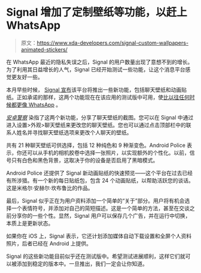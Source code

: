 # Signal 增加了定制壁纸等功能，以赶上 WhatsApp

> 原文：<https://www.xda-developers.com/signal-custom-wallpapers-animated-stickers/>

在 WhatsApp 最近的隐私失误之后，Signal 的用户数量出现了意想不到的增长。为了利用其日益增长的人气，Signal 已经开始测试一些功能，让这个消息平台感觉更友好一些。

本月早些时候， [Signal 宣布](https://twitter.com/signalapp/status/1348785240819466242)该平台将推出一些新功能，包括聊天壁纸和动画贴纸。正如承诺的那样，这两个功能现在在该应用的测试版中可用，使[比以往任何时候都更像 WhatsApp](https://www.xda-developers.com/signal-privacy-whatsapp-50-million/) 。

[*安卓警察*](https://www.androidpolice.com/2021/01/22/signal-starts-catching-up-to-whatsapp-by-adding-custom-wallpapers-and-animated-stickers-apk-download/) 染指了这两个新功能，分享了聊天壁纸的截图。您可以在 Signal 中通过进入设置>外观>聊天壁纸来更改您的聊天壁纸。您也可以通过点击顶部栏中的联系人姓名并寻找聊天壁纸选项来更改个人聊天的壁纸。

共有 21 种聊天壁纸可供选择，包括 12 种纯色和 9 种渐变色。Android Police 表示，你还可以从手机的相机胶卷中选择一张照片，以实现额外的个性化。以前，信号只有白色和黑色背景，这取决于你的设备是否启用了黑暗模式。

Android Police 还提供了 Signal 新动画贴纸的快速预览——这个平台在过去已经有所涉猎。有一个新的每日贴纸包，包含 24 个动画贴纸，以帮助活跃您的谈话。这是米格尔·安赫尔·坎布鲁比的作品。

最后，Signal 似乎正在为用户资料添加一个简单的“关于”部分。用户将有机会选择一个表情符号，并添加对自己的简短描述。这是一个简单的方法，甚至在交谈之前分享你的一些个性。显然，Signal 用户可以保存几个广告，并在运行中切换，本质上是更新状态。

如果你在 iOS 上，Signal 表示，它还计划添加媒体自动下载设置和全屏个人资料照片，后者已经在 Android 上提供。

Signal 的这些新功能目前似乎还在测试版中。希望测试进展顺利，这样它们就可以被添加到稳定的版本中。一旦推出，我们一定会让你知道。